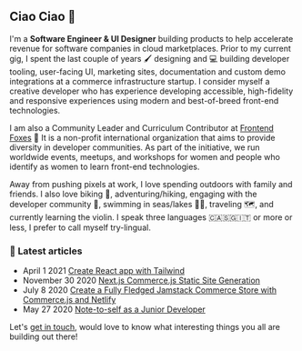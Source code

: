## Ciao Ciao 👋

<!--
**jaepass/jaepass** is a ✨ _special_ ✨ repository because its `README.md` (this file) appears on your GitHub profile.

Here are some ideas to get you started:

- 🔭 I’m currently working on ...
- 🌱 I’m currently learning ...
- 👯 I’m looking to collaborate on ...
- 🤔 I’m looking for help with ...
- 💬 Ask me about ...
- 📫 How to reach me: ...
- 😄 Pronouns: ...
- ⚡ Fun fact: ...
-->

I'm a **Software Engineer & UI Designer** building products to help accelerate revenue for software companies in cloud marketplaces. Prior to my current gig, I spent the last couple of years 🖌️ designing and 💻 building developer tooling, user-facing UI, marketing sites, documentation and custom demo integrations at a commerce infrastructure startup. I consider myself a creative developer who has experience developing accessible, high-fidelity and responsive experiences using modern and best-of-breed front-end technologies.

I am also a Community Leader and Curriculum Contributor at [Frontend Foxes](https://www.frontendfoxes.org/) 🦊 It is a non-profit international organization that  aims to provide diversity in developer communities. As part of the initiative, we run worldwide events, meetups, and workshops for women and people who identify as women to learn front-end technologies.

Away from pushing pixels at work, I love spending outdoors with family and friends. I also love biking 🚴‍, adventuring/hiking, engaging with the developer community 💬, swimming in seas/lakes 🏊🏻‍, traveling 🗺️, and currently learning the violin. I speak three languages 🇨🇦🇸🇬🇮🇹 or more or less, I prefer to call myself try-lingual.

### 📝 Latest articles

* April 1 2021 [Create React app with Tailwind](https://jaeriah.com/blog/cra-tailwind)
* November 30 2020 [Next.js Commerce.js Static Site Generation](https://jaeriah.com/blog/nextjs-commercejs-static-site-generation)
* July 8 2020 [Create a Fully Fledged Jamstack Commerce Store with Commerce.js and Netlify](https://jaeriah.com/blog/jamstack-commerce-store-commercejs-netlify)
* May 27 2020 [Note-to-self as a Junior Developer](https://jaeriah.com/blog/note-to-self-as-an-early-career) 

Let's [get in touch](https://twitter.com/jaeriahtay), would love to know what interesting things you all are building out there! 

